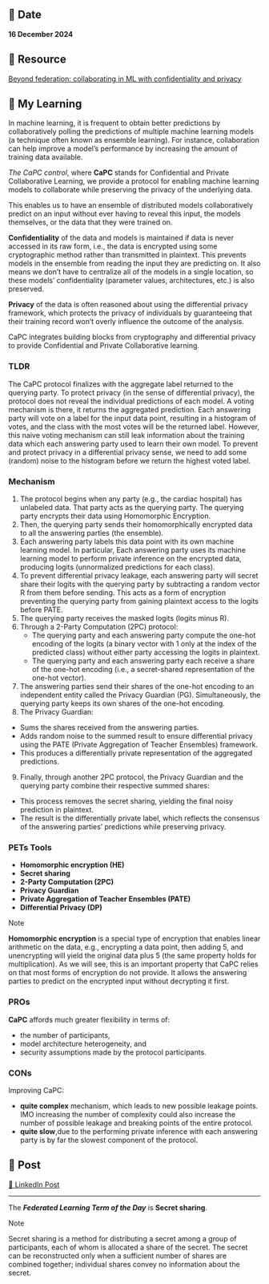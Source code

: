 ## 📅 Date
**16 December 2024**

## 📰 Resource
[Beyond federation: collaborating in ML with confidentiality and privacy](http://www.cleverhans.io/2021/05/01/capc.html)


## 🔖 My Learning

In machine learning, it is frequent to obtain better predictions by collaboratively polling the predictions of multiple machine learning models (a technique often known as ensemble learning). For instance, collaboration can help improve a model’s performance by increasing the amount of training data available.

*The CaPC control*, where **CaPC** stands for Confidential and Private Collaborative Learning, we provide a protocol for enabling machine learning models to collaborate while preserving the privacy of the underlying data.

This enables us to have an ensemble of distributed models collaboratively predict on an input without ever having to reveal this input, the models themselves, or the data that they were trained on.

**Confidentiality** of the data and models is maintained if data is never accessed in its raw form, i.e., the data is encrypted using some cryptographic method rather than transmitted in plaintext. This prevents models in the ensemble from reading the input they are predicting on. It also means we don’t have to centralize all of the models in a single location, so these models’ confidentiality (parameter values, architectures, etc.) is also preserved.

**Privacy** of the data is often reasoned about using the differential privacy framework, which protects the privacy of individuals by guaranteeing that their training record won’t overly influence the outcome of the analysis. 

CaPC integrates building blocks from cryptography and differential privacy to provide Confidential and Private Collaborative learning.

### TLDR
The CaPC protocol finalizes with the aggregate label returned to the querying party. To protect privacy (in the sense of differential privacy), the protocol does not reveal the individual predictions of each model. A voting mechanism is there, it returns the aggregated prediction. Each answering party will vote on a label for the input data point, resulting in a histogram of votes, and the class with the most votes will be the returned label. However, this naive voting mechanism can still leak information about the training data which each answering party used to learn their own model. To prevent and protect privacy in a differential privacy sense, we need to add some (random) noise to the histogram before we return the highest voted label.

### Mechanism
1. The protocol begins when any party (e.g., the cardiac hospital) has unlabeled data. That party acts as the querying party. The querying party encrypts their data using Homomorphic Encryption. 
2. Then, the querying party sends their homomorphically encrypted data to all the answering parties (the ensemble).
3. Each answering party labels this data point with its own machine learning model. 
In particular, Each answering party uses its machine learning model to perform private inference on the encrypted data, producing logits (unnormalized predictions for each class).
4. To prevent differential privacy leakage, each answering party will secret share their logits with the querying party by subtracting a random vector R from them before sending. This acts as a form of encryption preventing the querying party from gaining plaintext access to the logits before PATE.
5. The querying party receives the masked logits (logits minus R).
6. Through a 2-Party Computation (2PC) protocol:
   - The querying party and each answering party compute the one-hot encoding of the logits (a binary vector with 1 only at the index of the predicted class) without either party accessing the logits in plaintext.
   - The querying party and each answering party each receive a share of the one-hot encoding (i.e., a secret-shared representation of the one-hot vector).
7. The answering parties send their shares of the one-hot encoding to an independent entity called the Privacy Guardian (PG). Simultaneously, the querying party keeps its own shares of the one-hot encoding.
8. The Privacy Guardian:
- Sums the shares received from the answering parties.
- Adds random noise to the summed result to ensure differential privacy using the PATE (Private Aggregation of Teacher Ensembles) framework.
- This produces a differentially private representation of the aggregated predictions.
9. Finally, through another 2PC protocol, the Privacy Guardian and the querying party combine their respective summed shares:
- This process removes the secret sharing, yielding the final noisy prediction in plaintext.
- The result is the differentially private label, which reflects the consensus of the answering parties’ predictions while preserving privacy.

### PETs Tools
- **Homomorphic encryption (HE)**
- **Secret sharing**
- **2-Party Computation (2PC)**
- **Privacy Guardian**
- **Private Aggregation of Teacher Ensembles (PATE)**
- **Differential Privacy (DP)**

> [!NOTE]
> **Homomorphic encryption** is a special type of encryption that enables linear arithmetic on the data, e.g., encrypting a data point, then adding 5, and unencrypting will yield the original data plus 5 (the same property holds for multiplication). As we will see, this is an important property that CaPC relies on that most forms of encryption do not provide. It allows the answering parties to predict on the encrypted input without decrypting it first.

### PROs
**CaPC** affords much greater flexibility in terms of:
- the number of participants, 
- model architecture heterogeneity, and 
- security assumptions made by the protocol participants. 

### CONs
Improving CaPC:
- **quite complex** mechanism, which leads to new possible leakage points. IMO increasing the number of complexity could also increase the number of possible leakage and breaking points of the entire protocol.
- **quite slow**,due to the performing private inference with each answering party is by far the slowest component of the protocol.

## 📮 Post 

[📘 LinkedIn Post]()

------
The _**Federated Learning Term of the Day**_ is **Secret sharing**.
> [!NOTE]
> Secret sharing is a method for distributing a secret among a group of participants, each of whom is allocated a share of the secret. The secret can be reconstructed only when a sufficient number of shares are combined together; individual shares convey no information about the secret.